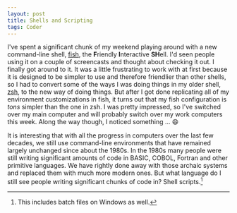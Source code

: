 ```yaml
---
layout: post
title: Shells and Scripting
tags: Coder
---
```


I've spent a significant chunk of my weekend playing around with a new command-line shell, [fish][fish], the **F**riendly **I**nteractive **SH**ell. I'd seen people using it on a couple of screencasts and thought about checking it out. I finally got around to it. It was a little frustrating to work with at first because it is designed to be simpler to use and therefore friendlier than other shells, so I had to convert some of the ways I was doing things in my older shell, [zsh][zsh], to the new way of doing things. But after I got done replicating all of my environment customizations in fish, it turns out that my fish configuration is *tons* simpler than the one in zsh. I was pretty impressed, so I've switched over my main computer and will probably switch over my work computers this week. Along the way though, I noticed something ... :smile:

It is interesting that with all the progress in computers over the last few decades, we still use command-line environments that have remained largely unchanged since about the 1980s. In the 1980s many people were still writing significant amounts of code in BASIC, COBOL, Fortran and other primitive languages. We have rightly done away with those archaic systems and replaced them with much more modern ones. But what language do I still see people writing significant chunks of code in? Shell scripts.[^1]

[^1]: This includes batch files on Windows as well.

[fish]: http://www.fishshell.com
[zsh]: http://www.zsh.org/
